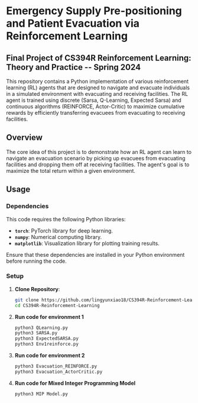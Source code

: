 # Emergency Supply Pre-positioning and Patient Evacuation via Reinforcement Learning
## Final Project of CS394R Reinforcement Learning: Theory and Practice -- Spring 2024

This repository contains a Python implementation of various reinforcement learning (RL) agents that are designed to navigate and evacuate individuals in a simulated environment with evacuating and receiving facilities. The RL agent is trained using discrete (Sarsa, Q-Learning, Expected Sarsa) and continuous algorithms (REINFORCE, Actor-Critic) to maximize cumulative rewards by efficiently transferring evacuees from evacuating to receiving facilities. 

## Overview

The core idea of this project is to demonstrate how an RL agent can learn to navigate an evacuation scenario by picking up evacuees from evacuating facilities and dropping them off at receiving facilities. The agent's goal is to maximize the total return within a given environment.

## Usage

### Dependencies

This code requires the following Python libraries:

- **`torch`**: PyTorch library for deep learning.
- **`numpy`**: Numerical computing library.
- **`matplotlib`**: Visualization library for plotting training results.

Ensure that these dependencies are installed in your Python environment before running the code.

### Setup

1. **Clone Repository**:

   ```bash
   git clone https://github.com/lingyunxiao18/CS394R-Reinforcement-Learning.git
   cd CS394R-Reinforcement-Learning

2. **Run code for environment 1**

    ```bash
   python3 QLearning.py
   python3 SARSA.py
   python3 ExpectedSARSA.py
   python3 Env1reinforce.py    

3. **Run code for environment 2**

   ```bash
   python3 Evacuation_REINFORCE.py
   python3 Evacuation_ActorCritic.py

4. **Run code for Mixed Integer Programming Model**

   ```bash
   python3 MIP Model.py

